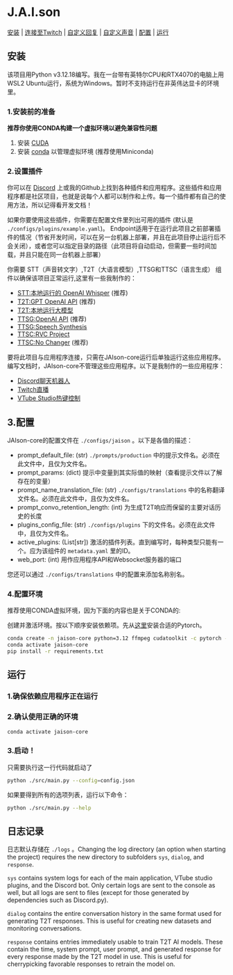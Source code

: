 # J.A.I.son

[安装](#安装) | [连接至Twitch](#连接至Twitc) | [自定义回复](#自定义回复) | [自定义声音](#自定义声音) | [配置](#配置) | [运行](#运行)

## 安装
该项目用Python v3.12.18编写。我在一台带有英特尔CPU和RTX4070的电脑上用WSL2 Ubuntu运行，系统为Windows。暂时不支持运行在非英伟达显卡的环境里。

### 1.安装前的准备

**推荐你使用CONDA构建一个虚拟环境以避免兼容性问题**
1. 安装 [CUDA](https://developer.nvidia.com/cuda-toolkit)
2. 安装 [conda](https://docs.conda.io/projects/conda/en/stable/user-guide/install/index.html) 以管理虚拟环境 (推荐使用Miniconda)

### 2.设置插件
你可以在 [Discord](https://discord.gg/Z8yyEzHsYM) 上或我的Github上找到各种插件和应用程序。这些插件和应用程序都是社区项目，也就是说每个人都可以制作和上传。每一个插件都有自己的使用方法，所以记得看开发文档！

如果你要使用这些插件，你需要在配置文件里列出可用的插件 (默认是 `./configs/plugins/example.yaml`)。 Endpoint适用于在运行此项目之前部署插件的情况（节省开发时间，可以在另一台机器上部署，并且在此项目停止运行后不会关闭），或者您可以指定目录的路径（此项目将自动启动，但需要一些时间加载，并且只能在同一台机器上部署）

你需要 STT（声音转文字）,T2T（大语言模型）,TTSG和TTSC（语言生成） 组件以确保该项目正常运行,这里有一些我制作的：


- [STT:本地运行的 OpenAI Whisper](https://github.com/limitcantcode/stt-openai-whisper-lcc-comp) (推荐)
- [T2T:GPT OpenAI API](https://github.com/limitcantcode/t2t-openai-lcc-comp) (推荐)
- [T2T:本地运行大模型](https://github.com/limitcantcode/t2t-unsloth-lcc-comp)
- [TTSG:OpenAI API](https://github.com/limitcantcode/ttsg-openai-lcc-comp) (推荐)
- [TTSG:Speech Synthesis](https://github.com/limitcantcode/ttsg-pytts-lcc-comp)
- [TTSC:RVC Project](https://github.com/limitcantcode/ttsc-rvc-proj-lcc-comp)
- [TTSC:No Changer](https://github.com/limitcantcode/ttsc-no-changer-lcc-comp) (推荐)

要将此项目与应用程序连接，只需在JAIson-core运行后单独运行这些应用程序。编写文档时，JAIson-core不管理这些应用程序。以下是我制作的一些应用程序：

- [Discord聊天机器人](https://github.com/limitcantcode/app-jaison-discord-lcc)
- [Twitch直播](https://github.com/limitcantcode/app-jaison-twitch-lcc)
- [VTube Studio热键控制](https://github.com/limitcantcode/app-jaison-vts-hotkeys-lcc)

## 3.配置
JAIson-core的配置文件在 `./configs/jaison` 。以下是各值的描述：

- prompt_default_file: (str) `./prompts/production` 中的提示文件名。必须在此文件中，且仅为文件名。
- prompt_params: (dict) 提示中变量到其实际值的映射（查看提示文件以了解存在的变量）
- prompt_name_translation_file: (str) `./configs/translations` 中的名称翻译文件名。必须在此文件中，且仅为文件名。
- prompt_convo_retention_length: (int) 为生成T2T响应而保留的主要对话历史的长度
- plugins_config_file: (str) `./configs/plugins` 下的文件名。必须在此文件中，且仅为文件名。
- active_plugins: (List[str]) 激活的插件列表。直到编写时，每种类型只能有一个。应为该组件的 `metadata.yaml` 里的ID。
- web_port: (int) 用作应用程序API和Websocket服务器的端口

您还可以通过 `./configs/translations` 中的配置来添加名称别名。

### 4.配置环境
推荐使用CONDA虚拟环境，因为下面的内容也是关于CONDA的:

创建并激活环境。按以下顺序安装依赖项。先从[这里](https://pytorch.org/get-started/locally/)安装合适的Pytorch。
```bash
conda create -n jaison-core python=3.12 ffmpeg cudatoolkit -c pytorch -y
conda activate jaison-core
pip install -r requirements.txt
```

## 运行
### 1.确保依赖应用程序正在运行

### 2.确认使用正确的环境
```bash
conda activate jaison-core
```

### 3.启动！
只需要执行这一行代码就启动了
```bash
python ./src/main.py --config=config.json
```

如果要得到所有的选项列表，运行以下命令：
```bash
python ./src/main.py --help
```

## 日志记录
日志默认存储在 `./logs` 。Changing the log directory (an option when starting the project) requires the new directory to subfolders `sys`, `dialog`, and `response`.

`sys` contains system logs for each of the main application, VTube studio plugins, and the Discord bot. Only certain logs are sent to the console as well, but all logs are sent to files (except for those generated by dependencies such as Discord.py).

`dialog` contains the entire conversation history in the same format used for generating T2T responses. This is useful for creating new datasets and monitoring conversations.

`response` contains entries immediately usable to train T2T AI models. These contain the time, system prompt, user prompt, and generated response for every response made by the T2T model in use. This is useful for cherrypicking favorable responses to retrain the model on.